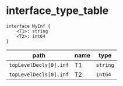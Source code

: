 # interface_type_table

```dexscript
interface MyInf {
    <T1>: string
    <T2>: int64
}
```

| path                   | name | type     |
| ---------------------- | ---- | -------- |
| `topLevelDecls[0].inf` | T1   | `string` |
| `topLevelDecls[0].inf` | T2   | `int64`  |